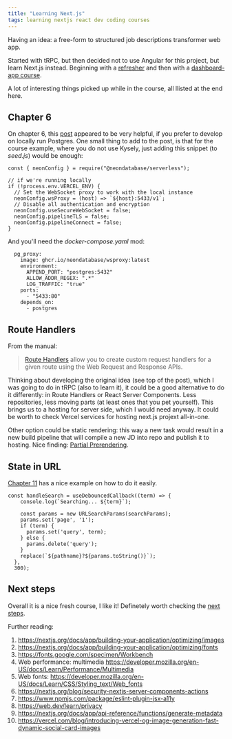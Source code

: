 ```yaml
---
title: "Learning Next.js"
tags: learning nextjs react dev coding courses
---
```


Having an idea: a free-form to structured job descriptions transformer web app.

Started with tRPC, but then decided not to use Angular for this project, but learn Next.js instead.
Beginning with a [refresher](https://nextjs.org/learn/react-foundations) and then with a
[dashboard-app course](https://nextjs.org/learn/dashboard-app).

A lot of interesting things picked up while in the course, all llisted at the end here.

## Chapter 6

On chapter 6, this [post](https://gal.hagever.com/posts/running-vercel-postgres-locally) appeared to be very
helpful, if you prefer to develop on locally run Postgres. One small thing to add to the post, is that for
the course example, where you do not use Kysely, just adding this snippet (to _seed.js_) would be enough:

```
const { neonConfig } = require("@neondatabase/serverless");

// if we're running locally
if (!process.env.VERCEL_ENV) {
  // Set the WebSocket proxy to work with the local instance
  neonConfig.wsProxy = (host) => `${host}:5433/v1`;
  // Disable all authentication and encryption
  neonConfig.useSecureWebSocket = false;
  neonConfig.pipelineTLS = false;
  neonConfig.pipelineConnect = false;
}
```

And you'll need the _docker-compose.yaml_ mod:

```
  pg_proxy:
    image: ghcr.io/neondatabase/wsproxy:latest
    environment:
      APPEND_PORT: "postgres:5432"
      ALLOW_ADDR_REGEX: ".*"
      LOG_TRAFFIC: "true"
    ports:
      - "5433:80"
    depends_on:
      - postgres
```

## Route Handlers

From the manual:

> [Route Handlers](https://nextjs.org/docs/app/building-your-application/routing/route-handlers) allow you to create custom request
> handlers for a given route using the Web Request and Response APIs.

Thinking about developing the original idea (see top of the post), which I was going to do in tRPC (also to learn it), it could be a
good alternative to do it differently: in Route Handlers or React Server Components. Less repositories, less moving parts (at least
ones that you pet yourself). This brings us to a hosting for server side, which I would need anyway. It could be worth to check
Vercel services for hosting next.js projext all-in-one.

Other option could be static rendering: this way a new task would result in a new build pipeline that will compile a new JD into repo
and publish it to hosting. Nice finding: [Partial Prerendering](https://vercel.com/blog/partial-prerendering-with-next-js-creating-a-new-default-rendering-model).

## State in URL

[Chapter 11](https://nextjs.org/learn/dashboard-app/adding-search-and-pagination) has a nice example on how to do it easily.

```
const handleSearch = useDebouncedCallback((term) => {
    console.log(`Searching... ${term}`);

    const params = new URLSearchParams(searchParams);
    params.set('page', '1');
    if (term) {
      params.set('query', term);
    } else {
      params.delete('query');
    }
    replace(`${pathname}?${params.toString()}`);
  },
  300);
```

## Next steps

Overall it is a nice fresh course, I like it! Definetely worth checking the [next steps](https://nextjs.org/learn/dashboard-app/next-steps).

Further reading:

1. https://nextjs.org/docs/app/building-your-application/optimizing/images
2. https://nextjs.org/docs/app/building-your-application/optimizing/fonts
3. https://fonts.google.com/specimen/Workbench
4. Web performance: multimedia https://developer.mozilla.org/en-US/docs/Learn/Performance/Multimedia
5. Web fonts: https://developer.mozilla.org/en-US/docs/Learn/CSS/Styling_text/Web_fonts
6. https://nextjs.org/blog/security-nextjs-server-components-actions
7. https://www.npmjs.com/package/eslint-plugin-jsx-a11y
8. https://web.dev/learn/privacy
9. https://nextjs.org/docs/app/api-reference/functions/generate-metadata
10. https://vercel.com/blog/introducing-vercel-og-image-generation-fast-dynamic-social-card-images
